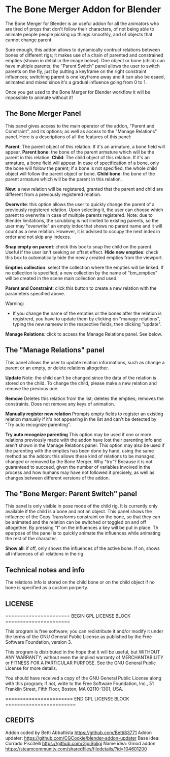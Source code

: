# The Bone Merger Addon for Blender

The Bone Merger for Blender is an useful addon for all the animators who are tired of props that don't follow their characters, of not being able to animate people people picking up things smoothly, and of objects that cannot change parent.

Sure enough, this addon allows to dynamically contruct relations between bones of different rigs; it makes use of a chain of parented and constrained empties (shown in detial in the image below).
One object or bone (child) can have multiple parents; the "Parent Switch" panel allows the user to switch parents on the fly, just by putting a keyframe on the right constraint influences; switching parent is one keyframe away and it can also be esaed, animated and mixed since it's a gradual influence going from 0 to 1.

Once you get used to the Bone Merger for Blender workflow it will be impossible to animate without it!



## The Bone Merger Panel
This panel gives access to the main operator of the addon, "Parent and Constraint", and its options;
as well as access to the "Manage Relations" panel.
Here is a descriptions of all the features of this panel:

**Parent**: The parent object of this relation. If it's an armature, a bone field will appear.
**Parent bone**: the bone of the parent armature which will be the parent in this relation.
**Child**: The child object of this relation. If it's an armature, a bone field will appear.
In case of specification of a bone, only the bone will follow the parent; 
if a bone is not specified, the whole child object will follow the parent object or bone.
**Child bone**: the bone of the parent armature which will be the parent in this relation.

**New**: a new relation will be registered, granted that the parent and child are different 
from a previously registered relation.

**Overwrite**: this option allows the user to quickly change the parent of a previously
registered relation. Upon selecting it, the user can choose which parent to overwrite in case
of multiple parents registered.
Note: due to Blender limitations, the scrubbing is not limited to existing parents, so the user
may "overwrite" an empty index that shows no parent name and it will count as a new relation.
However, it is advised to occupy the next index in order and not skip any indexes.

**Snap empty on parent**: check this box to snap the child on the parent. Useful if the user isn't
seeking an offset effect.
**Hide new empties**: check this box to automatically hide the newly created empties from the viewport.

**Empties collection**: select the collection where the empties will be linked. If no collection is
specified, a new collection by the name of "bm_empties" will be created in the scene main collection and used.

**Parent and Constraint**: click this button to create a new relation with the parameters specified above.

Warning:
- If you change the name of the empties or the bones after the relation is registrerd, you have to update them by clicking on "manage relations", typing the new namesw in the respective fields, then clicking "update".

**Manage Relations**: click to access the Manage Relations panel. See below.


## The "Manage Relations" panel

This panel allows the user to update relation informations, such as change a parent or an empty, or delete relations altogether.

**Update**
Note: the child can't be changed since the data of the relation is stored on the child.
To change the child, please make a new relation and remove the previous one.

**Remove**
Deletes this relation from the list; deletes the empties; removes the constraints. Does not remove any keys of animation.

**Manually register new relation**
Prompts empty fields to register an existing relation manually if it's not appearing in the list and can't be detected by "Try auto recognize parenting".

**Try auto recognize parenting**
This option may be used if one or more relations previously made with the addon have lost their parenting info and aren't shown in the Manage Relations panel.
This option may also be used if the parenting with the empties has been done by hand, using the same method as the addon: this allows these kind of relations to be managed, changed or removed by the Bone Merger.
Why "try"? Because it is not guaranteed to succeed, given the number of variables involved in the process and how humans may have not followed it precisely, as well as changes between different versions of the addon.

## The "Bone Merger: Parent Switch" panel

This panel is only visible in pose mode of the child rig. It is currently only available if the child is a bone and not an object.
This panel shows the influence of the Copy Transforms constraint on the bone, so that they can be animated and the relation can be switched or toggled on and off altogether.
By pressing  "I" on the influences a key will be put in place. Th epurpose of the panel is to quickly animate the influences while animating the rest of the character.

**Show all**: if off, only shows the influences of the active bone. If on, shows all influences of all relations in the rig


## Technical notes and info
The relations info is stored on the child bone or on the child object if no bone is specified as a custom porperty.






## LICENSE
 ====================== BEGIN GPL LICENSE BLOCK ======================

  This program is free software; you can redistribute it and/or
  modify it under the terms of the GNU General Public License
  as published by the Free Software Foundation, version 3.

  This program is distributed in the hope that it will be useful,
  but WITHOUT ANY WARRANTY; without even the implied warranty of
  MERCHANTABILITY or FITNESS FOR A PARTICULAR PURPOSE.  See the
  GNU General Public License for more details.

  You should have received a copy of the GNU General Public License
  along with this program; if not, write to the Free Software Foundation,
  Inc., 51 Franklin Street, Fifth Floor, Boston, MA 02110-1301, USA.

 ======================= END GPL LICENSE BLOCK ========================

## CREDITS
Addon coded by Betti Abbattista https://github.com/Betti83771
Addon updater: https://github.com/CGCookie/blender-addon-updater
Base idea: Corrado Piscitelli https://github.com/GigiSpligi
Name idea: Gmod addon https://steamcommunity.com/sharedfiles/filedetails/?id=104601200


